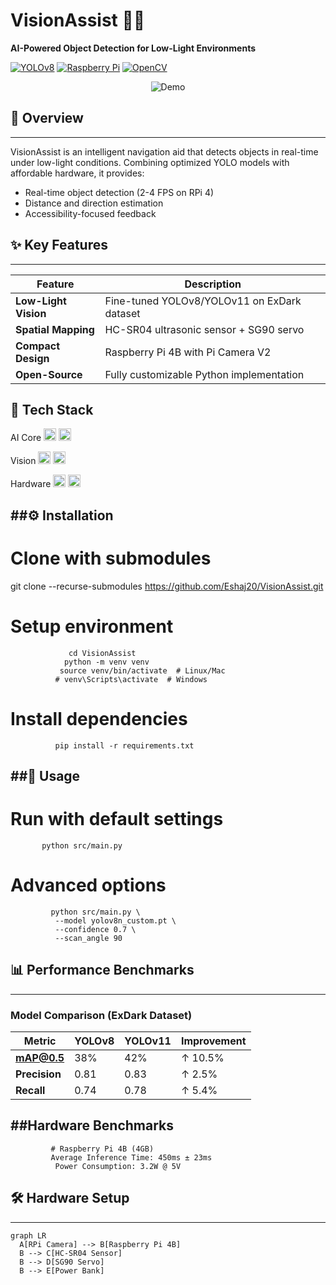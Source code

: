 # VisionAssist 🌙✨  
**AI-Powered Object Detection for Low-Light Environments**

[![YOLOv8](https://img.shields.io/badge/YOLOv8-00FFFF?style=flat)](https://ultralytics.com/yolov8)
[![Raspberry Pi](https://img.shields.io/badge/Raspberry_Pi-C51A4A?logo=raspberrypi)](https://www.raspberrypi.com/)
[![OpenCV](https://img.shields.io/badge/OpenCV-5C3EE8?logo=opencv)](https://opencv.org/)

<div align="center">
  <img src="https://via.placeholder.com/800x400?text=VisionAssist+Demo" alt="Demo">
</div>

## 📌 Overview
-----------------------------------------------------------------------------------------------------------------------------------
VisionAssist is an intelligent navigation aid that detects objects in real-time under low-light conditions. Combining optimized YOLO models with affordable hardware, it provides:
- Real-time object detection (2-4 FPS on RPi 4)
- Distance and direction estimation
- Accessibility-focused feedback

## ✨ Key Features
--------------------------------------------------------------------------------------------------------------------------
| Feature | Description |
|---------|-------------|
| **Low-Light Vision** | Fine-tuned YOLOv8/YOLOv11 on ExDark dataset |
| **Spatial Mapping** | HC-SR04 ultrasonic sensor + SG90 servo |
| **Compact Design** | Raspberry Pi 4B with Pi Camera V2 |
| **Open-Source** | Fully customizable Python implementation |

🧰 Tech Stack
----------------------------------------------------------------------------------------------------------------------------------
AI Core
<img src="https://img.shields.io/badge/PyTorch-EE4C2C?logo=pytorch" height="20"> <img src="https://img.shields.io/badge/TensorFlow-FF6F00?logo=tensorflow" height="20">

Vision
<img src="https://img.shields.io/badge/OpenCV-5C3EE8?logo=opencv" height="20"> <img src="https://img.shields.io/badge/Python-3776AB?logo=python" height="20">

Hardware
<img src="https://img.shields.io/badge/RPi.GPIO-A22846" height="20"> <img src="https://img.shields.io/badge/Picamera2-003366" height="20">

##⚙️ Installation
---------------------------------------------------------------------------------------------------------------------------------------
# Clone with submodules
git clone --recurse-submodules https://github.com/Eshaj20/VisionAssist.git

# Setup environment
                 cd VisionAssist
                python -m venv venv
               source venv/bin/activate  # Linux/Mac
              # venv\Scripts\activate  # Windows

# Install dependencies
              pip install -r requirements.txt

##🚀 Usage
-----------------------------------------------------------------------------------------------------

# Run with default settings
           python src/main.py

# Advanced options
             python src/main.py \
              --model yolov8n_custom.pt \
              --confidence 0.7 \
              --scan_angle 90

## 📊 Performance Benchmarks
-----------------------------------------------------------------------------------------------------------

### Model Comparison (ExDark Dataset)
| Metric        | YOLOv8 | YOLOv11 | Improvement |
|--------------|--------|---------|-------------|
| **mAP@0.5**  | 38%    | 42%     | ↑ 10.5%     |
| **Precision** | 0.81   | 0.83    | ↑ 2.5%      |
| **Recall**   | 0.74   | 0.78    | ↑ 5.4%      |


##Hardware Benchmarks
--------------------------------------------------------------------------

             # Raspberry Pi 4B (4GB)
             Average Inference Time: 450ms ± 23ms
              Power Consumption: 3.2W @ 5V

## 🛠 Hardware Setup
--------------------------------------------------------------------------------------
```mermaid
graph LR
  A[RPi Camera] --> B[Raspberry Pi 4B]
  B --> C[HC-SR04 Sensor]
  B --> D[SG90 Servo]
  B --> E[Power Bank]

